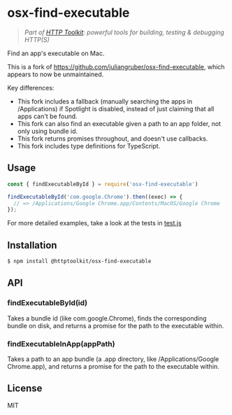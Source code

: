 # osx-find-executable

> _Part of [HTTP Toolkit](https://httptoolkit.tech): powerful tools for building, testing & debugging HTTP(S)_

Find an app's executable on Mac.

This is a fork of https://github.com/juliangruber/osx-find-executable, which appears to now be unmaintained.

Key differences:
* This fork includes a fallback (manually searching the apps in /Applications) if Spotlight is disabled, instead of just claiming that all apps can't be found.
* This fork can also find an executable given a path to an app folder, not only using bundle id.
* This fork returns promises throughout, and doesn't use callbacks.
* This fork includes type definitions for TypeScript.

## Usage

```js
const { findExecutableById } = require('osx-find-executable')

findExecutableById('com.google.Chrome').then((exec) => {
  // => /Applications/Google Chrome.app/Contents/MacOS/Google Chrome
});
```

For more detailed examples, take a look at the tests in [test.js](https://github.com/httptoolkit/osx-find-executable/blob/master/test.js)

## Installation

```bash
$ npm install @httptoolkit/osx-find-executable
```

## API

### findExecutableById(id)

Takes a bundle id (like com.google.Chrome), finds the corresponding bundle on disk, and returns a promise for the path to the executable within.

### findExecutableInApp(appPath)

Takes a path to an app bundle (a .app directory, like /Applications/Google Chrome.app), and returns a promise for the path to the executable within.

## License

MIT
